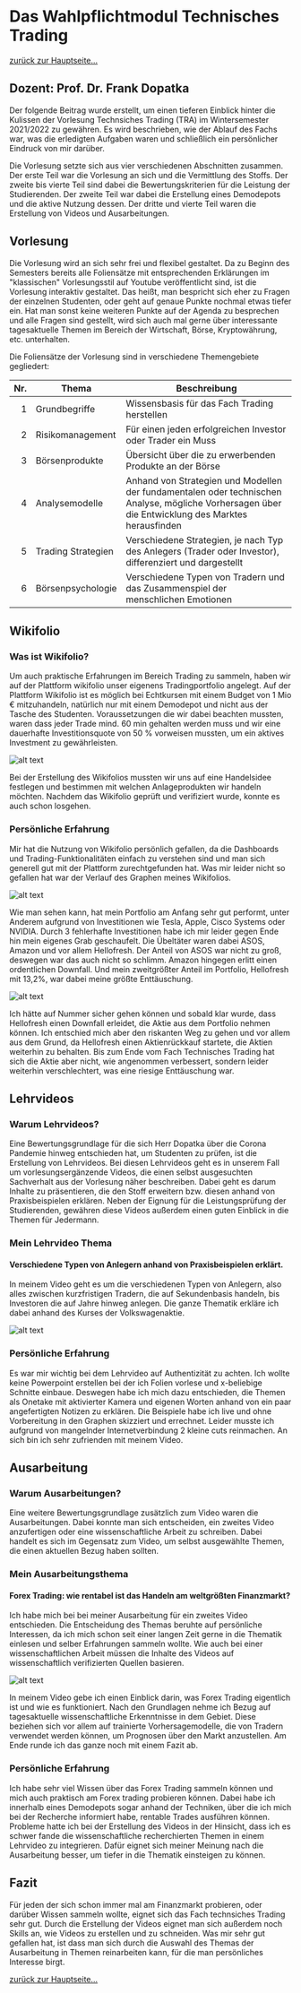 Das Wahlpflichtmodul Technisches Trading
========================================

[zurück zur Hauptseite...](https://informatik-mannheim.github.io/iExpo-Winter-2021/)

Dozent: Prof. Dr. Frank Dopatka
-------------------------------

Der folgende Beitrag wurde erstellt, um einen tieferen Einblick hinter die Kulissen der Vorlesung Technsiches Trading (TRA) im Wintersemester 2021/2022 zu gewähren.
Es wird beschrieben, wie der Ablauf des Fachs war, was die erledigten Aufgaben waren und schließlich ein persönlicher Eindruck von mir darüber.

Die Vorlesung setzte sich aus vier verschiedenen Abschnitten zusammen. Der erste Teil war die Vorlesung an sich und die Vermittlung des Stoffs. Der zweite bis vierte Teil sind dabei die Bewertungskriterien für die Leistung der Studierenden. Der zweite Teil war dabei die Erstellung eines Demodepots und die aktive Nutzung dessen. Der dritte und vierte Teil waren die Erstellung von Videos und Ausarbeitungen.

## Vorlesung
Die Vorlesung wird an sich sehr frei und flexibel gestaltet. Da zu Beginn des Semesters bereits alle Foliensätze mit entsprechenden Erklärungen im "klassischen" Vorlesungsstil auf Youtube veröffentlicht sind, ist die Vorlesung interaktiv gestaltet. Das heißt, man bespricht sich eher zu Fragen der einzelnen Studenten, oder geht auf genaue Punkte nochmal etwas tiefer ein. Hat man sonst keine weiteren Punkte auf der Agenda zu besprechen und alle Fragen sind gestellt, wird sich auch mal gerne über interessante tagesaktuelle Themen im Bereich der Wirtschaft, Börse, Kryptowährung, etc. unterhalten.

Die Foliensätze der Vorlesung sind in verschiedene Themengebiete gegliedert:


|Nr.| Thema      | Beschreibung          |
|---:| ------------- | ------------- |
|1| Grundbegriffe      | Wissensbasis für das Fach Trading herstellen |
|2| Risikomanagement     | Für einen jeden erfolgreichen Investor oder Trader ein Muss |
|3| Börsenprodukte | Übersicht über die zu erwerbenden Produkte an der Börse   |
|4| Analysemodelle | Anhand von Strategien und Modellen der fundamentalen oder technischen Analyse, mögliche Vorhersagen über die Entwicklung des Marktes herausfinden |
|5| Trading Strategien | Verschiedene Strategien, je nach Typ des Anlegers (Trader oder Investor), differenziert und dargestellt  |
|6| Börsenpsychologie | Verschiedene Typen von Tradern und das Zusammenspiel der menschlichen Emotionen  |

## Wikifolio
### Was ist Wikifolio?
Um auch praktische Erfahrungen im Bereich Trading zu sammeln, haben wir auf der Plattform wikifolio unser eigenens Tradingportfolio angelegt. Auf der Plattform Wikifolio ist es möglich bei Echtkursen mit einem Budget von 1 Mio € mitzuhandeln, natürlich nur mit einem Demodepot und nicht aus der Tasche des Studenten. Voraussetzungen die wir dabei beachten mussten, waren dass jeder Trade mind. 60 min gehalten werden muss und wir eine dauerhafte Investitionsquote von 50 % vorweisen mussten, um ein aktives Investment zu gewährleisten.

![alt text](TRA_Handelsidee.png "Handelsidee")

Bei der Erstellung des Wikifolios mussten wir uns auf eine Handelsidee festlegen und bestimmen mit welchen Anlageprodukten wir handeln möchten. Nachdem das Wikifolio geprüft und verifiziert wurde, konnte es auch schon losgehen.

### Persönliche Erfahrung
Mir hat die Nutzung von Wikifolio persönlich gefallen, da die Dashboards und Trading-Funktionalitäten einfach zu verstehen sind und man sich generell gut mit der Plattform zurechtgefunden hat. Was mir leider nicht so gefallen hat war der Verlauf des Graphen meines Wikifolios.

![alt text](Wikifolio.png "Wikifolio")

Wie man sehen kann, hat mein Portfolio am Anfang sehr gut performt, unter Anderem aufgrund von Investitionen wie Tesla, Apple, Cisco Systems oder NVIDIA. Durch 3 fehlerhafte Investitionen habe ich mir leider gegen Ende hin mein eigenes Grab geschaufelt. Die Übeltäter waren dabei ASOS, Amazon und vor allem Hellofresh. Der Anteil von ASOS war nicht zu groß, deswegen war das auch nicht so schlimm. Amazon hingegen erlitt einen ordentlichen Downfall. Und mein zweitgrößter Anteil im Portfolio, Hellofresh mit 13,2%, war dabei meine größte Enttäuschung.

![alt text](Hellofresh.png "Hellofresh")

Ich hätte auf Nummer sicher gehen können und sobald klar wurde, dass Hellofresh einen Downfall erleidet, die Aktie aus dem Portfolio nehmen können. Ich entschied mich aber den riskanten Weg zu gehen und vor allem aus dem Grund, da Hellofresh einen Aktienrückkauf startete, die Aktien weiterhin zu behalten. Bis zum Ende vom Fach Technisches Trading hat sich die Aktie aber nicht, wie angenommen verbessert, sondern leider weiterhin verschlechtert, was eine riesige Enttäuschung war.

## Lehrvideos
### Warum Lehrvideos?
Eine Bewertungsgrundlage für die sich Herr Dopatka über die Corona Pandemie hinweg entschieden hat, um Studenten zu prüfen, ist die Erstellung von Lehrvideos. Bei diesen Lehrvideos geht es in unserem Fall um vorlesungsergänzende Videos, die einen selbst ausgesuchten Sachverhalt aus der Vorlesung näher beschreiben. Dabei geht es darum Inhalte zu präsentieren, die den Stoff erweitern bzw. diesen anhand von Praxisbeispielen erklären.
Neben der Eignung für die Leistungsprüfung der Studierenden, gewähren diese Videos außerdem einen guten Einblick in die Themen für Jedermann.

### Mein Lehrvideo Thema
#### Verschiedene Typen von Anlegern anhand von Praxisbeispielen erklärt.

In meinem Video geht es um die verschiedenen Typen von Anlegern, also alles zwischen kurzfristigen Tradern, die auf Sekundenbasis handeln, bis Investoren die auf Jahre hinweg anlegen. Die ganze Thematik erkläre ich dabei anhand des Kurses der Volkswagenaktie.

![alt text](VID_Screen.png "Screenshot aus dem Lehrvideo")

### Persönliche Erfahrung

Es war mir wichtig bei dem Lehrvideo auf Authentizität zu achten. Ich wollte keine Powerpoint erstellen bei der ich Folien vorlese und x-beliebige Schnitte einbaue. Deswegen habe ich mich dazu entschieden, die Themen als Onetake mit aktivierter Kamera und eigenen Worten anhand von ein paar angefertigten Notizen zu erklären. Die Beispiele habe ich live und ohne Vorbereitung in den Graphen skizziert und errechnet. Leider musste ich aufgrund von mangelnder Internetverbindung 2 kleine cuts reinmachen. An sich bin ich sehr zufrienden mit meinem Video.

## Ausarbeitung
### Warum Ausarbeitungen?
Eine weitere Bewertungsgrundlage zusätzlich zum Video waren die Ausarbeitungen. Dabei konnte man sich entscheiden, ein zweites Video anzufertigen oder eine wissenschaftliche Arbeit zu schreiben. Dabei handelt es sich im Gegensatz zum Video, um selbst ausgewählte Themen, die einen aktuellen Bezug haben sollten.

### Mein Ausarbeitungsthema
#### Forex Trading: wie rentabel ist das Handeln am weltgrößten Finanzmarkt?
Ich habe mich bei bei meiner Ausarbeitung für ein zweites Video entschieden. Die Entscheidung des Themas beruhte auf persönliche Interessen, da ich mich schon seit einer langen Zeit gerne in die Thematik einlesen und selber Erfahrungen sammeln wollte. Wie auch bei einer wissenschaftlichen Arbeit müssen die Inhalte des Videos auf wissenschaftlich verifizierten Quellen basieren. 

![alt text](AUS_Screen.png "Screenshot aus dem Ausarbeitungsvideo")

In meinem Video gebe ich einen Einblick darin, was Forex Trading eigentlich ist und wie es funktioniert. Nach den Grundlagen nehme ich Bezug auf tagesaktuelle wissenschaftliche Erkenntnisse in dem Gebiet. Diese beziehen sich vor allem auf trainierte Vorhersagemodelle, die von Tradern verwendet werden können, um Prognosen über den Markt anzustellen. Am Ende runde ich das ganze noch mit einem Fazit ab.

### Persönliche Erfahrung
Ich habe sehr viel Wissen über das Forex Trading sammeln können und mich auch praktisch am Forex trading probieren können. Dabei habe ich innerhalb eines Demodepots sogar anhand der Techniken, über die ich mich bei der Recherche informiert habe, rentable Trades ausführen können. Probleme hatte ich bei der Erstellung des Videos in der Hinsicht, dass ich es schwer fande die wissenschaftliche recherchierten Themen in einem Lehrvideo zu integrieren. 
Dafür eignet sich meiner Meinung nach die Ausarbeitung besser, um tiefer in die Thematik einsteigen zu können.

## Fazit
Für jeden der sich schon immer mal am Finanzmarkt probieren, oder darüber Wissen sammeln wollte, eignet sich das Fach technsiches Trading sehr gut. Durch die Erstellung der Videos eignet man sich außerdem noch Skills an, wie Videos zu erstellen und zu schneiden. Was mir sehr gut gefallen hat, ist dass man sich durch die Auswahl des Themas der Ausarbeitung in Themen reinarbeiten kann, für die man persönliches Interesse birgt.

[zurück zur Hauptseite...](https://informatik-mannheim.github.io/iExpo-Winter-2021/)